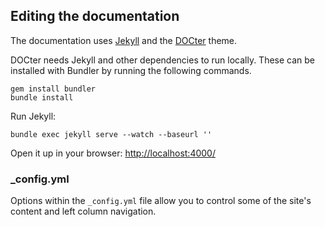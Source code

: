
## Editing the documentation

The documentation uses [Jekyll](http://jekyllrb.com/) and the [DOCter](https://github.com/cfpb/DOCter) theme.

DOCter needs Jekyll and other dependencies to run locally. These can be installed with Bundler by running the following commands.

```
gem install bundler
bundle install
```

Run Jekyll:

```
bundle exec jekyll serve --watch --baseurl ''
```

Open it up in your browser: <http://localhost:4000/>


### _config.yml

Options within the `_config.yml` file allow you to control some of the site's
content and left column navigation.